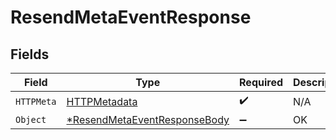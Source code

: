 # ResendMetaEventResponse


## Fields

| Field                                                            | Type                                                             | Required                                                         | Description                                                      |
| ---------------------------------------------------------------- | ---------------------------------------------------------------- | ---------------------------------------------------------------- | ---------------------------------------------------------------- |
| `HTTPMeta`                                                       | [HTTPMetadata](./httpmetadata.md)                                | :heavy_check_mark:                                               | N/A                                                              |
| `Object`                                                         | [*ResendMetaEventResponseBody](./resendmetaeventresponsebody.md) | :heavy_minus_sign:                                               | OK                                                               |